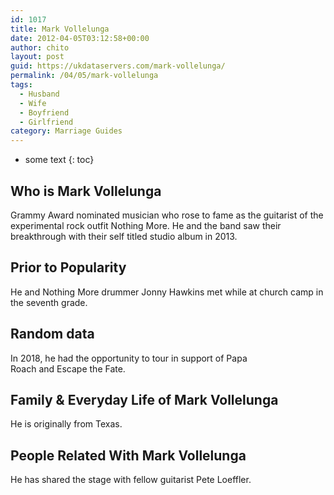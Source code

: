 ```yaml
---
id: 1017
title: Mark Vollelunga
date: 2012-04-05T03:12:58+00:00
author: chito
layout: post
guid: https://ukdataservers.com/mark-vollelunga/
permalink: /04/05/mark-vollelunga
tags:
  - Husband
  - Wife
  - Boyfriend
  - Girlfriend
category: Marriage Guides
---
```


* some text
{: toc}
          
          
## Who is  Mark Vollelunga
                  
                  
                  
Grammy Award nominated musician who rose to fame as the guitarist of the experimental rock outfit Nothing More. He and the band saw their breakthrough with their self titled studio album in 2013. 
                  
                
                
                
## Prior to Popularity 
                  
                  
                  
He and Nothing More drummer Jonny Hawkins met while at church camp in the seventh grade. 
                  
                
                
                
## Random data 
                  
                  
                  
In 2018, he had the opportunity to tour in support of Papa Roach and Escape the Fate. 
                  
                
                
                
## Family & Everyday Life of Mark Vollelunga
                  
                  
                  
He is originally from Texas. 
                  
                
                
                
## People Related With  Mark Vollelunga
                  
                  
                  
He has shared the stage with fellow guitarist Pete Loeffler.  
                  
                
              
            
          
          
          
    
    
  
